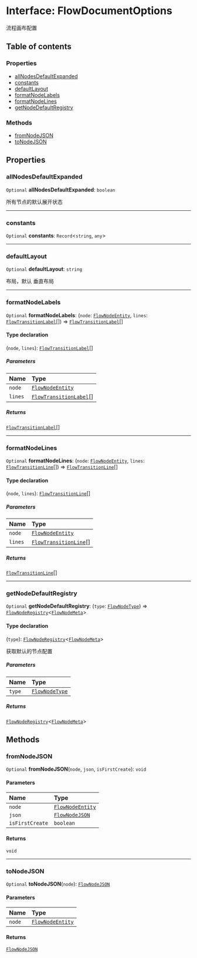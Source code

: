 # Interface: FlowDocumentOptions

流程画布配置

## Table of contents

### Properties

* [allNodesDefaultExpanded](/en/auto-docs/document/interfaces/FlowDocumentOptions.md#allnodesdefaultexpanded)
* [constants](/en/auto-docs/document/interfaces/FlowDocumentOptions.md#constants)
* [defaultLayout](/en/auto-docs/document/interfaces/FlowDocumentOptions.md#defaultlayout)
* [formatNodeLabels](/en/auto-docs/document/interfaces/FlowDocumentOptions.md#formatnodelabels)
* [formatNodeLines](/en/auto-docs/document/interfaces/FlowDocumentOptions.md#formatnodelines)
* [getNodeDefaultRegistry](/en/auto-docs/document/interfaces/FlowDocumentOptions.md#getnodedefaultregistry)

### Methods

* [fromNodeJSON](/en/auto-docs/document/interfaces/FlowDocumentOptions.md#fromnodejson)
* [toNodeJSON](/en/auto-docs/document/interfaces/FlowDocumentOptions.md#tonodejson)

## Properties

### allNodesDefaultExpanded

`Optional` **allNodesDefaultExpanded**: `boolean`

所有节点的默认展开状态

***

### constants

`Optional` **constants**: `Record`<`string`, `any`>

***

### defaultLayout

`Optional` **defaultLayout**: `string`

布局，默认 垂直布局

***

### formatNodeLabels

`Optional` **formatNodeLabels**: (`node`: [`FlowNodeEntity`](/en/auto-docs/document/classes/FlowNodeEntity-1.md), `lines`: [`FlowTransitionLabel`](/en/auto-docs/document/interfaces/FlowTransitionLabel.md)\[]) => [`FlowTransitionLabel`](/en/auto-docs/document/interfaces/FlowTransitionLabel.md)\[]

#### Type declaration

(`node`, `lines`): [`FlowTransitionLabel`](/en/auto-docs/document/interfaces/FlowTransitionLabel.md)\[]

##### Parameters

| Name | Type |
| :------ | :------ |
| `node` | [`FlowNodeEntity`](/en/auto-docs/document/classes/FlowNodeEntity-1.md) |
| `lines` | [`FlowTransitionLabel`](/en/auto-docs/document/interfaces/FlowTransitionLabel.md)\[] |

##### Returns

[`FlowTransitionLabel`](/en/auto-docs/document/interfaces/FlowTransitionLabel.md)\[]

***

### formatNodeLines

`Optional` **formatNodeLines**: (`node`: [`FlowNodeEntity`](/en/auto-docs/document/classes/FlowNodeEntity-1.md), `lines`: [`FlowTransitionLine`](/en/auto-docs/document/interfaces/FlowTransitionLine.md)\[]) => [`FlowTransitionLine`](/en/auto-docs/document/interfaces/FlowTransitionLine.md)\[]

#### Type declaration

(`node`, `lines`): [`FlowTransitionLine`](/en/auto-docs/document/interfaces/FlowTransitionLine.md)\[]

##### Parameters

| Name | Type |
| :------ | :------ |
| `node` | [`FlowNodeEntity`](/en/auto-docs/document/classes/FlowNodeEntity-1.md) |
| `lines` | [`FlowTransitionLine`](/en/auto-docs/document/interfaces/FlowTransitionLine.md)\[] |

##### Returns

[`FlowTransitionLine`](/en/auto-docs/document/interfaces/FlowTransitionLine.md)\[]

***

### getNodeDefaultRegistry

`Optional` **getNodeDefaultRegistry**: (`type`: [`FlowNodeType`](/en/auto-docs/document/types/FlowNodeType.md)) => [`FlowNodeRegistry`](/en/auto-docs/document/interfaces/FlowNodeRegistry-1.md)<[`FlowNodeMeta`](/en/auto-docs/document/interfaces/FlowNodeMeta.md)>

#### Type declaration

(`type`): [`FlowNodeRegistry`](/en/auto-docs/document/interfaces/FlowNodeRegistry-1.md)<[`FlowNodeMeta`](/en/auto-docs/document/interfaces/FlowNodeMeta.md)>

获取默认的节点配置

##### Parameters

| Name | Type |
| :------ | :------ |
| `type` | [`FlowNodeType`](/en/auto-docs/document/types/FlowNodeType.md) |

##### Returns

[`FlowNodeRegistry`](/en/auto-docs/document/interfaces/FlowNodeRegistry-1.md)<[`FlowNodeMeta`](/en/auto-docs/document/interfaces/FlowNodeMeta.md)>

## Methods

### fromNodeJSON

`Optional` **fromNodeJSON**(`node`, `json`, `isFirstCreate`): `void`

#### Parameters

| Name | Type |
| :------ | :------ |
| `node` | [`FlowNodeEntity`](/en/auto-docs/document/classes/FlowNodeEntity-1.md) |
| `json` | [`FlowNodeJSON`](/en/auto-docs/document/interfaces/FlowNodeJSON.md) |
| `isFirstCreate` | `boolean` |

#### Returns

`void`

***

### toNodeJSON

`Optional` **toNodeJSON**(`node`): [`FlowNodeJSON`](/en/auto-docs/document/interfaces/FlowNodeJSON.md)

#### Parameters

| Name | Type |
| :------ | :------ |
| `node` | [`FlowNodeEntity`](/en/auto-docs/document/classes/FlowNodeEntity-1.md) |

#### Returns

[`FlowNodeJSON`](/en/auto-docs/document/interfaces/FlowNodeJSON.md)
